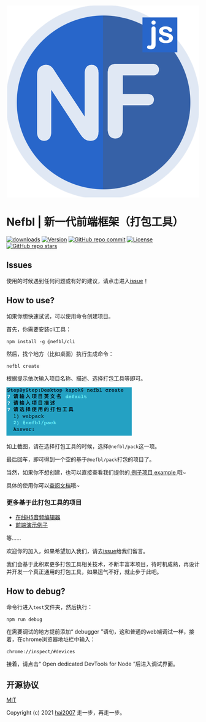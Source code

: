 <p align='center'>
    <a href='https://nefbl.github.io/pack' target='_blank'>
        <img src='./logo.png'>
    </a>
</p>

# Nefbl | 新一代前端框架（打包工具）

<p>
  <a href="https://hai2007.gitee.io/npm-downloads?interval=7&packages=@nefbl/pack"><img src="https://img.shields.io/npm/dm/@nefbl/pack.svg" alt="downloads"></a>
  <a href="https://www.npmjs.com/package/@nefbl/pack"><img src="https://img.shields.io/npm/v/@nefbl/pack.svg" alt="Version"></a>
  <a href="https://github.com/nefbl/pack/graphs/commit-activity" target='_blank'><img alt="GitHub repo commit" src="https://img.shields.io/github/last-commit/nefbl/pack"></a>
  <a href="https://github.com/nefbl/pack/blob/master/LICENSE"><img src="https://img.shields.io/npm/l/@nefbl/pack.svg" alt="License"></a>
  <a href="https://github.com/nefbl/pack" target='_blank'><img alt="GitHub repo stars" src="https://img.shields.io/github/stars/nefbl/pack?style=social"></a>
</p>

## Issues
使用的时候遇到任何问题或有好的建议，请点击进入[issue](https://github.com/nefbl/pack/issues)！

## How to use?

如果你想快速试试，可以使用命令创建项目。

首先，你需要安装cli工具：

```
npm install -g @nefbl/cli
```

然后，找个地方（比如桌面）执行生成命令：

```
nefbl create
```

根据提示依次输入项目名称、描述、选择打包工具等即可。

<img src='./images/img1.png' />

如上截图，请在选择打包工具的时候，选择```@nefbl/pack```这一项。

最后回车，即可得到一个空的基于```@nefbl/pack```打包的项目了。

当然，如果你不想创建，也可以直接查看我们提供的[ 例子项目 example ](https://github.com/nefbl/example)哦~

具体的使用你可以[查阅文档](https://nefbl.github.io/pack)哦~

### 更多基于此打包工具的项目

- [在线H5音频编辑器](https://github.com/hai2007/audio-editor)
- [前端演示例子](https://github.com/hai2007/What-is-the-front-end)

等......

欢迎你的加入，如果希望加入我们，请去[issue](https://github.com/nefbl/pack/issues)给我们留言。

我们会基于此积累更多打包工具相关技术，不断丰富本项目，待时机成熟，再设计并开发一个真正通用的打包工具，如果运气不好，就止步于此吧。

## How to debug?

命令行进入```test```文件夹，然后执行：

```
npm run debug
```

在需要调试的地方提前添加“ debugger ”语句，这和普通的web端调试一样，接着，在chrome浏览器地址栏中输入：

```
chrome://inspect/#devices
```

接着，请点击“ Open dedicated DevTools for Node ”后进入调试界面。

开源协议
---------------------------------------
[MIT](https://github.com/nefbl/pack/blob/master/LICENSE)

Copyright (c) 2021 [hai2007](https://hai2007.gitee.io/sweethome/) 走一步，再走一步。
